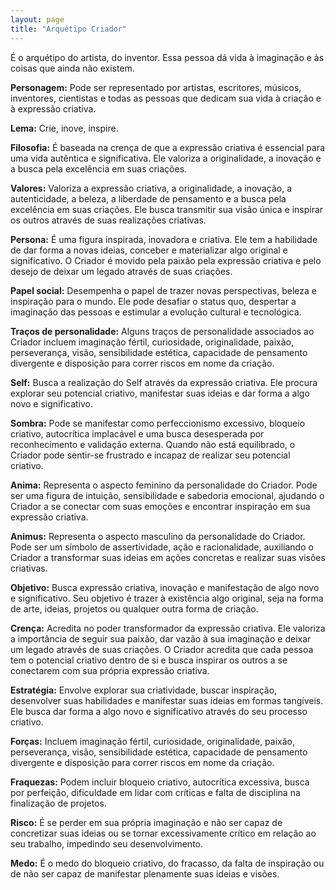 ```yaml
---
layout: page
title: "Arquétipo Criador"
---
```


É o arquétipo do artista, do inventor. Essa pessoa dá vida à imaginação e às coisas que ainda não existem.

**Personagem:** Pode ser representado por artistas, escritores, músicos, inventores, cientistas e todas as pessoas que dedicam sua vida à criação e à expressão criativa.

**Lema:** Crie, inove, inspire.

**Filosofia:** É baseada na crença de que a expressão criativa é essencial para uma vida autêntica e significativa. Ele valoriza a originalidade, a inovação e a busca pela excelência em suas criações.

**Valores:** Valoriza a expressão criativa, a originalidade, a inovação, a autenticidade, a beleza, a liberdade de pensamento e a busca pela excelência em suas criações. Ele busca transmitir sua visão única e inspirar os outros através de suas realizações criativas.

**Persona:** É uma figura inspirada, inovadora e criativa. Ele tem a habilidade de dar forma a novas ideias, conceber e materializar algo original e significativo. O Criador é movido pela paixão pela expressão criativa e pelo desejo de deixar um legado através de suas criações.

**Papel social:** Desempenha o papel de trazer novas perspectivas, beleza e inspiração para o mundo. Ele pode desafiar o status quo, despertar a imaginação das pessoas e estimular a evolução cultural e tecnológica.

**Traços de personalidade:** Alguns traços de personalidade associados ao Criador incluem imaginação fértil, curiosidade, originalidade, paixão, perseverança, visão, sensibilidade estética, capacidade de pensamento divergente e disposição para correr riscos em nome da criação.

**Self:** Busca a realização do Self através da expressão criativa. Ele procura explorar seu potencial criativo, manifestar suas ideias e dar forma a algo novo e significativo.

**Sombra:** Pode se manifestar como perfeccionismo excessivo, bloqueio criativo, autocrítica implacável e uma busca desesperada por reconhecimento e validação externa. Quando não está equilibrado, o Criador pode sentir-se frustrado e incapaz de realizar seu potencial criativo.

**Anima:** Representa o aspecto feminino da personalidade do Criador. Pode ser uma figura de intuição, sensibilidade e sabedoria emocional, ajudando o Criador a se conectar com suas emoções e encontrar inspiração em sua expressão criativa.

**Animus:** Representa o aspecto masculino da personalidade do Criador. Pode ser um símbolo de assertividade, ação e racionalidade, auxiliando o Criador a transformar suas ideias em ações concretas e realizar suas visões criativas.

**Objetivo:** Busca expressão criativa, inovação e manifestação de algo novo e significativo. Seu objetivo é trazer à existência algo original, seja na forma de arte, ideias, projetos ou qualquer outra forma de criação.

**Crença:** Acredita no poder transformador da expressão criativa. Ele valoriza a importância de seguir sua paixão, dar vazão à sua imaginação e deixar um legado através de suas criações. O Criador acredita que cada pessoa tem o potencial criativo dentro de si e busca inspirar os outros a se conectarem com sua própria expressão criativa.

**Estratégia:** Envolve explorar sua criatividade, buscar inspiração, desenvolver suas habilidades e manifestar suas ideias em formas tangíveis. Ele busca dar forma a algo novo e significativo através do seu processo criativo.

**Forças:** Incluem imaginação fértil, curiosidade, originalidade, paixão, perseverança, visão, sensibilidade estética, capacidade de pensamento divergente e disposição para correr riscos em nome da criação.

**Fraquezas:** Podem incluir bloqueio criativo, autocrítica excessiva, busca por perfeição, dificuldade em lidar com críticas e falta de disciplina na finalização de projetos.

**Risco:** É se perder em sua própria imaginação e não ser capaz de concretizar suas ideias ou se tornar excessivamente crítico em relação ao seu trabalho, impedindo seu desenvolvimento.

**Medo:** É o medo do bloqueio criativo, do fracasso, da falta de inspiração ou de não ser capaz de manifestar plenamente suas ideias e visões.
